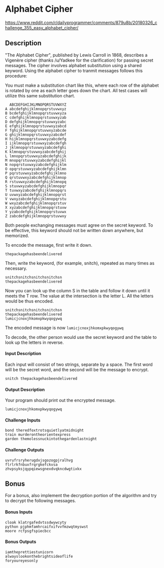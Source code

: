 # Alphabet Cipher

https://www.reddit.com/r/dailyprogrammer/comments/879u8b/20180326_challenge_355_easy_alphabet_cipher/

## Description

"The Alphabet Cipher", published by Lewis Carroll in 1868, describes a Vigenère cipher (thanks /u/Yadkee for the clarification) for passing secret messages. The cipher involves alphabet substitution using a shared keyword. Using the alphabet cipher to tranmit messages follows this procedure:

You must make a substitution chart like this, where each row of the alphabet is rotated by one as each letter goes down the chart. All test cases will utilize this same substitution chart.

      ABCDEFGHIJKLMNOPQRSTUVWXYZ
    A abcdefghijklmnopqrstuvwxyz
    B bcdefghijklmnopqrstuvwxyza
    C cdefghijklmnopqrstuvwxyzab
    D defghijklmnopqrstuvwxyzabc
    E efghijklmnopqrstuvwxyzabcd
    F fghijklmnopqrstuvwxyzabcde
    G ghijklmnopqrstuvwxyzabcdef
    H hijklmnopqrstuvwxyzabcdefg
    I ijklmnopqrstuvwxyzabcdefgh
    J jklmnopqrstuvwxyzabcdefghi
    K klmnopqrstuvwxyzabcdefghij
    L lmnopqrstuvwxyzabcdefghijk
    M mnopqrstuvwxyzabcdefghijkl
    N nopqrstuvwxyzabcdefghijklm
    O opqrstuvwxyzabcdefghijklmn
    P pqrstuvwxyzabcdefghijklmno
    Q qrstuvwxyzabcdefghijklmnop
    R rstuvwxyzabcdefghijklmnopq
    S stuvwxyzabcdefghijklmnopqr
    T tuvwxyzabcdefghijklmnopqrs
    U uvwxyzabcdefghijklmnopqrst
    V vwxyzabcdefghijklmnopqrstu
    W wxyzabcdefghijklmnopqrstuv
    X xyzabcdefghijklmnopqrstuvw
    Y yzabcdefghijklmnopqrstuvwx
    Z zabcdefghijklmnopqrstuvwxy

Both people exchanging messages must agree on the secret keyword. To be effective, this keyword should not be written down anywhere, but memorized.

To encode the message, first write it down.

    thepackagehasbeendelivered


Then, write the keyword, (for example, snitch), repeated as many times as necessary.

    snitchsnitchsnitchsnitchsn
    thepackagehasbeendelivered

Now you can look up the column S in the table and follow it down until it meets the T row. The value at the intersection is the letter L. All the letters would be thus encoded.

    snitchsnitchsnitchsnitchsn
    thepackagehasbeendelivered
    lumicjcnoxjhkomxpkwyqogywq

The encoded message is now `lumicjcnoxjhkomxpkwyqogywq`

To decode, the other person would use the secret keyword and the table to look up the letters in reverse.

#### Input Description

Each input will consist of two strings, separate by a space. The first word will be the secret word, and the second will be the message to encrypt.

    snitch thepackagehasbeendelivered

#### Output Description

Your program should print out the encrypted message.

    lumicjcnoxjhkomxpkwyqogywq

#### Challenge Inputs

    bond theredfoxtrotsquietlyatmidnight
    train murderontheorientexpress
    garden themolessnuckintothegardenlastnight

#### Challenge Outputs

    uvrufrsryherugdxjsgozogpjralhvg
    flrlrkfnbuxfrqrgkefckvsa
    zhvpsyksjqypqiewsgnexdvqkncdwgtixkx

## Bonus

For a bonus, also implement the decryption portion of the algorithm and try to decrypt the following messages.

#### Bonus Inputs

    cloak klatrgafedvtssdwywcyty
    python pjphmfamhrcaifxifvvfmzwqtmyswst
    moore rcfpsgfspiecbcc

#### Bonus Outputs

    iamtheprettiestunicorn
    alwayslookonthebrightsideoflife
    foryoureyesonly
